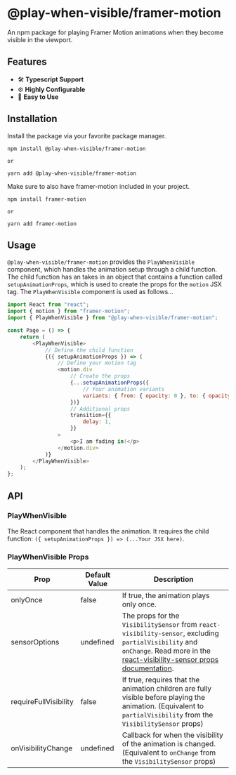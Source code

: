 # @play-when-visible/framer-motion
An npm package for playing Framer Motion animations when they become visible in the viewport.

## Features
- 🛠 **Typescript Support**
- ⚙ **Highly Configurable**
- 🙂 **Easy to Use**

## Installation
Install the package via your favorite package manager.
```
npm install @play-when-visible/framer-motion

or

yarn add @play-when-visible/framer-motion
```
Make sure to also have framer-motion included in your project.
```
npm install framer-motion

or

yarn add framer-motion
```

## Usage
`@play-when-visible/framer-motion` provides the `PlayWhenVisible` component, which handles the animation setup through a child function. The child function has an takes in an object that contains a function called `setupAnimationProps`, which is used to create the props for the `motion` JSX tag. The `PlayWhenVisible` component is used as follows...

```js
import React from "react";
import { motion } from "framer-motion";
import { PlayWhenVisible } from "@play-when-visible/framer-motion";

const Page = () => {
    return (
        <PlayWhenVisible>
            // Define the child function
            {({ setupAnimationProps }) => (
                // Define your motion tag
                <motion.div
                    // Create the props
                    {...setupAnimationProps({
                        // Your animation variants
                        variants: { from: { opacity: 0 }, to: { opacity: 1 } },
                    })}
                    // Additional props
                    transition={{
                        delay: 1,
                    }}
                >
                    <p>I am fading in!</p>
                </motion.div>
            )}
        </PlayWhenVisible>
    );
};
```

## API

### PlayWhenVisible
The React component that handles the animation. It requires the child function: `({ setupAnimationProps }) => (...Your JSX here)`.

### PlayWhenVisible Props

| Prop                | Default Value | Description                                                                                                                                                                              |
|-----------------------|---------------|------------------------------------------------------------------------------------------------------------------------------------------------------------------------------------------|
| onlyOnce              | false         | If true, the animation plays only once.                                                                                                                                             |
| sensorOptions         | undefined     | The props for the `VisibilitySensor` from `react-visibility-sensor`, excluding `partialVisibility` and `onChange`. Read more in the [react-visibility-sensor props documentation](https://github.com/joshwnj/react-visibility-sensor#props). |
| requireFullVisibility | false         | If true, requires that the animation children are fully visible before playing the animation. (Equivalent to `partialVisibility` from  the `VisibilitySensor` props)                            |
| onVisibilityChange    | undefined     | Callback for when the visibility of the animation is changed. (Equivalent to `onChange` from the `VisibilitySensor` props)                                                                        |
